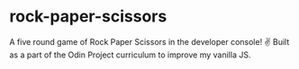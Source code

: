 # rock-paper-scissors
A five round game of Rock Paper Scissors in the developer console! :v:
Built as a part of the Odin Project curriculum to improve my vanilla JS. 